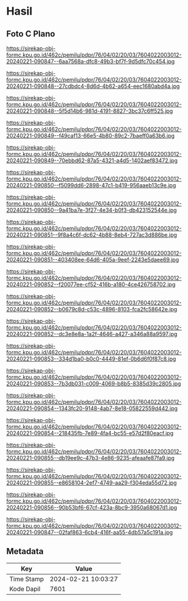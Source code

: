 # Hasil

## Foto C Plano

https://sirekap-obj-formc.kpu.go.id/462c/pemilu/pdpr/76/04/02/20/03/7604022003012-20240221-090847--6aa7568a-dfc8-49b3-bf7f-9d5dfc70c454.jpg

https://sirekap-obj-formc.kpu.go.id/462c/pemilu/pdpr/76/04/02/20/03/7604022003012-20240221-090848--27cdbdc4-8d6d-4b62-a654-eec1680abd4a.jpg

https://sirekap-obj-formc.kpu.go.id/462c/pemilu/pdpr/76/04/02/20/03/7604022003012-20240221-090848--5f5d14b6-981d-4191-8827-3bc37c6ff525.jpg

https://sirekap-obj-formc.kpu.go.id/462c/pemilu/pdpr/76/04/02/20/03/7604022003012-20240221-090849--f49caf13-66e5-4b80-89c2-7baeff0a63b6.jpg

https://sirekap-obj-formc.kpu.go.id/462c/pemilu/pdpr/76/04/02/20/03/7604022003012-20240221-090849--70ebbd62-87a5-4321-a4d5-1402aef83472.jpg

https://sirekap-obj-formc.kpu.go.id/462c/pemilu/pdpr/76/04/02/20/03/7604022003012-20240221-090850--f5099dd6-2898-47c1-b419-956aaeb13c9e.jpg

https://sirekap-obj-formc.kpu.go.id/462c/pemilu/pdpr/76/04/02/20/03/7604022003012-20240221-090850--9a41ba7e-3f27-4e34-b0f3-db423152544e.jpg

https://sirekap-obj-formc.kpu.go.id/462c/pemilu/pdpr/76/04/02/20/03/7604022003012-20240221-090851--9f8a4c6f-dc62-4b88-8eb4-727ac3d886be.jpg

https://sirekap-obj-formc.kpu.go.id/462c/pemilu/pdpr/76/04/02/20/03/7604022003012-20240221-090851--403408ee-64d6-405a-9eef-2243e5daee69.jpg

https://sirekap-obj-formc.kpu.go.id/462c/pemilu/pdpr/76/04/02/20/03/7604022003012-20240221-090852--f20077ee-cf52-416b-a180-4ce426758702.jpg

https://sirekap-obj-formc.kpu.go.id/462c/pemilu/pdpr/76/04/02/20/03/7604022003012-20240221-090852--b0679c8d-c53c-4896-8103-fca2fc58642e.jpg

https://sirekap-obj-formc.kpu.go.id/462c/pemilu/pdpr/76/04/02/20/03/7604022003012-20240221-090852--dc3e8e8a-1a2f-4646-a427-a346a88a9597.jpg

https://sirekap-obj-formc.kpu.go.id/462c/pemilu/pdpr/76/04/02/20/03/7604022003012-20240221-090853--334d1ba0-b0c0-4449-81ef-0b6d6f0f87c8.jpg

https://sirekap-obj-formc.kpu.go.id/462c/pemilu/pdpr/76/04/02/20/03/7604022003012-20240221-090853--7b3db031-c009-4069-b8b5-8385d39c2805.jpg

https://sirekap-obj-formc.kpu.go.id/462c/pemilu/pdpr/76/04/02/20/03/7604022003012-20240221-090854--1343fc20-9148-4ab7-8e18-05822559d442.jpg

https://sirekap-obj-formc.kpu.go.id/462c/pemilu/pdpr/76/04/02/20/03/7604022003012-20240221-090854--218435fb-7e89-4fa4-bc55-e57d2f80eacf.jpg

https://sirekap-obj-formc.kpu.go.id/462c/pemilu/pdpr/76/04/02/20/03/7604022003012-20240221-090855--db19ee9c-47b3-4e86-9235-afeaafe87fa9.jpg

https://sirekap-obj-formc.kpu.go.id/462c/pemilu/pdpr/76/04/02/20/03/7604022003012-20240221-090855--e8658104-2ef7-4749-aa29-f304eda55d72.jpg

https://sirekap-obj-formc.kpu.go.id/462c/pemilu/pdpr/76/04/02/20/03/7604022003012-20240221-090856--90b53bf6-67cf-423a-8bc9-3950a68067d1.jpg

https://sirekap-obj-formc.kpu.go.id/462c/pemilu/pdpr/76/04/02/20/03/7604022003012-20240221-090847--02faf863-6cb4-416f-aa55-4db57a5c191a.jpg


## Metadata

| Key        | Value               |
| ---------- | ------------------- |
| Time Stamp | 2024-02-21 10:03:27 |
| Kode Dapil | 7601                |




